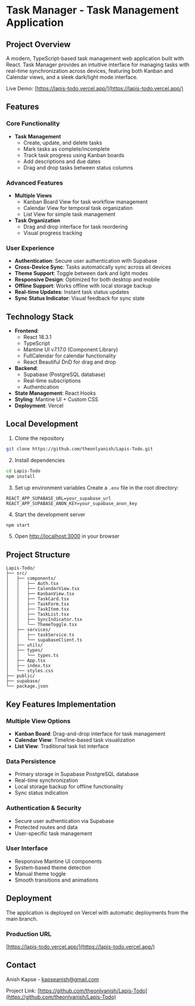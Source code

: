 # Task Manager - Task Management Application

## Project Overview

A modern, TypeScript-based task management web application built with React. Task Manager provides an intuitive interface for managing tasks with real-time synchronization across devices, featuring both Kanban and Calendar views, and a sleek dark/light mode interface.

Live Demo: [https://lapis-todo.vercel.app/](https://lapis-todo.vercel.app/)

## Features

### Core Functionality
- **Task Management**
  - Create, update, and delete tasks
  - Mark tasks as complete/incomplete
  - Track task progress using Kanban boards
  - Add descriptions and due dates
  - Drag and drop tasks between status columns

### Advanced Features
- **Multiple Views**
  - Kanban Board View for task workflow management
  - Calendar View for temporal task organization
  - List View for simple task management
- **Task Organization**
  - Drag and drop interface for task reordering
  - Visual progress tracking

### User Experience
- **Authentication**: Secure user authentication with Supabase
- **Cross-Device Sync**: Tasks automatically sync across all devices
- **Theme Support**: Toggle between dark and light modes
- **Responsive Design**: Optimized for both desktop and mobile
- **Offline Support**: Works offline with local storage backup
- **Real-time Updates**: Instant task status updates
- **Sync Status Indicator**: Visual feedback for sync state

## Technology Stack

- **Frontend**:
  - React 18.3.1
  - TypeScript
  - Mantine UI v7.17.0 (Component Library)
  - FullCalendar for calendar functionality
  - React Beautiful DnD for drag and drop
- **Backend**:
  - Supabase (PostgreSQL database)
  - Real-time subscriptions
  - Authentication
- **State Management**: React Hooks
- **Styling**: Mantine UI + Custom CSS
- **Deployment**: Vercel

## Local Development

1. Clone the repository
```bash
git clone https://github.com/theonlyanish/Lapis-Todo.git
```

2. Install dependencies
```bash
cd Lapis-Todo
npm install
```

3. Set up environment variables
Create a `.env` file in the root directory:
```env
REACT_APP_SUPABASE_URL=your_supabase_url
REACT_APP_SUPABASE_ANON_KEY=your_supabase_anon_key
```

4. Start the development server
```bash
npm start
```

5. Open [http://localhost:3000](http://localhost:3000) in your browser

## Project Structure

```
Lapis-Todo/
├── src/
│   ├── components/
│   │   ├── Auth.tsx
│   │   ├── CalendarView.tsx
│   │   ├── KanbanView.tsx
│   │   ├── TaskCard.tsx
│   │   ├── TaskForm.tsx
│   │   ├── TaskItem.tsx
│   │   ├── TaskList.tsx
│   │   ├── SyncIndicator.tsx
│   │   └── ThemeToggle.tsx
│   ├── services/
│   │   ├── taskService.ts
│   │   └── supabaseClient.ts
│   ├── utils/
│   ├── types/
│   │   └── types.ts
│   ├── App.tsx
│   ├── index.tsx
│   └── styles.css
├── public/
├── supabase/
└── package.json
```

## Key Features Implementation

### Multiple View Options
- **Kanban Board**: Drag-and-drop interface for task management
- **Calendar View**: Timeline-based task visualization
- **List View**: Traditional task list interface

### Data Persistence
- Primary storage in Supabase PostgreSQL database
- Real-time synchronization
- Local storage backup for offline functionality
- Sync status indication

### Authentication & Security
- Secure user authentication via Supabase
- Protected routes and data
- User-specific task management

### User Interface
- Responsive Mantine UI components
- System-based theme detection
- Manual theme toggle
- Smooth transitions and animations

## Deployment

The application is deployed on Vercel with automatic deployments from the main branch.

### Production URL
[https://lapis-todo.vercel.app/](https://lapis-todo.vercel.app/)

## Contact

Anish Kapse - kapseanish@gmail.com

Project Link: [https://github.com/theonlyanish/Lapis-Todo](https://github.com/theonlyanish/Lapis-Todo)
